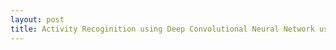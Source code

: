 ```yaml
---
layout: post
title: Activity Recoginition using Deep Convolutional Neural Network using TensorFlow and Android
---
```

